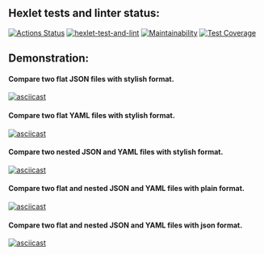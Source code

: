 ## Hexlet tests and linter status:
[![Actions Status](https://github.com/Alexion24/python-project-lvl2/workflows/hexlet-check/badge.svg)](https://github.com/Alexion24/python-project-lvl2/actions)
[![hexlet-test-and-lint](https://github.com/Alexion24/python-project-lvl2/actions/workflows/test-and-lint.yml/badge.svg)](https://github.com/Alexion24/python-project-lvl2/actions/workflows/test-and-lint.yml)
[![Maintainability](https://api.codeclimate.com/v1/badges/e6ab91d73f7afd276c68/maintainability)](https://codeclimate.com/github/Alexion24/python-project-lvl2/maintainability)
[![Test Coverage](https://api.codeclimate.com/v1/badges/e6ab91d73f7afd276c68/test_coverage)](https://codeclimate.com/github/Alexion24/python-project-lvl2/test_coverage)
## Demonstration:
#### Compare two flat JSON files with stylish format.
[![asciicast](https://asciinema.org/a/VJZ7jGviGmY46OPYMnyhpMBov.svg)](https://asciinema.org/a/VJZ7jGviGmY46OPYMnyhpMBov)

#### Compare two flat YAML files with stylish format.
[![asciicast](https://asciinema.org/a/r311HMrFERp5VxUFgTFTQZ3jg.svg)](https://asciinema.org/a/r311HMrFERp5VxUFgTFTQZ3jg)
#### Compare two nested JSON and YAML files with stylish format.
[![asciicast](https://asciinema.org/a/RKgOL0CALBlaiXRNhsPHQLE7g.svg)](https://asciinema.org/a/RKgOL0CALBlaiXRNhsPHQLE7g)
#### Compare two flat and nested JSON and YAML files with plain format.
[![asciicast](https://asciinema.org/a/cyP78bKIKgfVsTfSqaPpgF0Hg.svg)](https://asciinema.org/a/cyP78bKIKgfVsTfSqaPpgF0Hg)
#### Compare two flat and nested JSON and YAML files with json format.
[![asciicast](https://asciinema.org/a/tA1ti0wsFRPCv3gu5ozmztvBu.svg)](https://asciinema.org/a/tA1ti0wsFRPCv3gu5ozmztvBu)